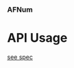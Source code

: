 ### AFNum
# API Usage


[see spec](https://github.com/dicksont/afnum/blob/master/spec/afnum_spec.js)
